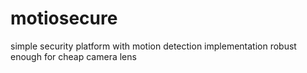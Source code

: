 # motiosecure
simple security platform with motion detection implementation robust enough for cheap camera lens
